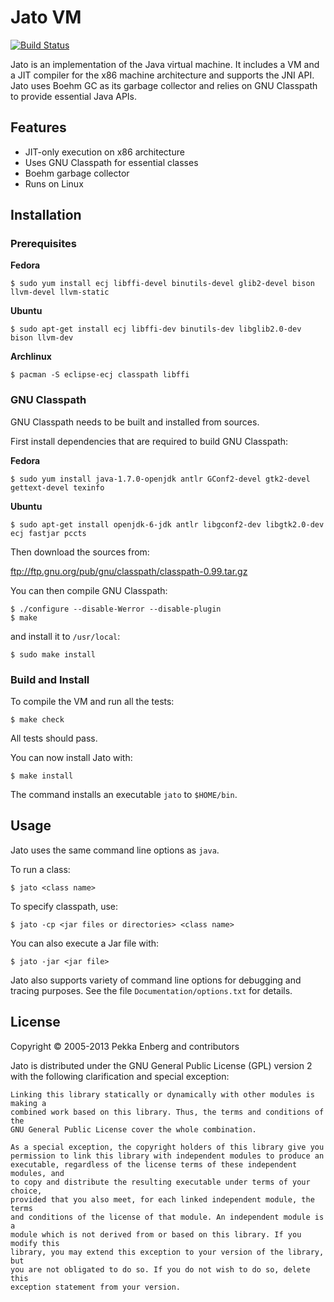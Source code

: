 # Jato VM

[![Build Status](https://travis-ci.org/jatovm/jato.png?branch=master)](http://travis-ci.org/jatovm/jato)

Jato is an implementation of the Java virtual machine. It includes a VM and a
JIT compiler for the x86 machine architecture and supports the JNI API. Jato
uses Boehm GC as its garbage collector and relies on GNU Classpath to provide
essential Java APIs.

## Features

* JIT-only execution on x86 architecture
* Uses GNU Classpath for essential classes
* Boehm garbage collector
* Runs on Linux

## Installation

### Prerequisites

**Fedora**

```
$ sudo yum install ecj libffi-devel binutils-devel glib2-devel bison llvm-devel llvm-static
```

**Ubuntu**

```
$ sudo apt-get install ecj libffi-dev binutils-dev libglib2.0-dev bison llvm-dev
```

**Archlinux**

```
$ pacman -S eclipse-ecj classpath libffi
```

### GNU Classpath

GNU Classpath needs to be built and installed from sources.

First install dependencies that are required to build GNU Classpath:

**Fedora**

```
$ sudo yum install java-1.7.0-openjdk antlr GConf2-devel gtk2-devel gettext-devel texinfo
```

**Ubuntu**

```
$ sudo apt-get install openjdk-6-jdk antlr libgconf2-dev libgtk2.0-dev ecj fastjar pccts
```

Then download the sources from:

  ftp://ftp.gnu.org/pub/gnu/classpath/classpath-0.99.tar.gz

You can then compile GNU Classpath:

```
$ ./configure --disable-Werror --disable-plugin
$ make
```

and install it to ``/usr/local``:

```
$ sudo make install
```

### Build and Install

To compile the VM and run all the tests:

```
$ make check
```

All tests should pass.

You can now install Jato with:

```
$ make install
```

The command installs an executable ``jato`` to ``$HOME/bin``.

## Usage

Jato uses the same command line options as ``java``.

To run a class:

```
$ jato <class name>
```

To specify classpath, use:

```
$ jato -cp <jar files or directories> <class name>
```

You can also execute a Jar file with:

```
$ jato -jar <jar file>
```

Jato also supports variety of command line options for debugging and tracing
purposes. See the file ``Documentation/options.txt`` for details.

## License

Copyright © 2005-2013 Pekka Enberg and contributors

Jato is distributed under the GNU General Public License (GPL) version 2 with
the following clarification and special exception:

    Linking this library statically or dynamically with other modules is making a
    combined work based on this library. Thus, the terms and conditions of the
    GNU General Public License cover the whole combination.

    As a special exception, the copyright holders of this library give you
    permission to link this library with independent modules to produce an
    executable, regardless of the license terms of these independent modules, and
    to copy and distribute the resulting executable under terms of your choice,
    provided that you also meet, for each linked independent module, the terms
    and conditions of the license of that module. An independent module is a
    module which is not derived from or based on this library. If you modify this
    library, you may extend this exception to your version of the library, but
    you are not obligated to do so. If you do not wish to do so, delete this
    exception statement from your version.
